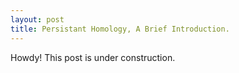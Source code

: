 ```yaml
---
layout: post
title: Persistant Homology, A Brief Introduction.
---
```


<div class="message">
  Howdy! This post is under construction.
</div>

